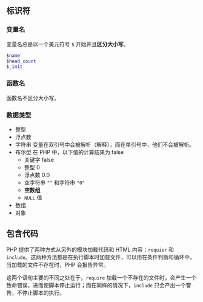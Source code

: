 ## 标识符

### 变量名

变量名总是以一个美元符号 `$` 开始并且**区分大小写**。

```php
$name
$head_count
$_init
```

### 函数名

函数名不区分大小写。

### 数据类型

- 整型
- 浮点数
- 字符串
	变量在双引号中会被解析（解释），而在单引号中，他们不会被解析。
- 布尔型
	在 PHP 中，以下值的计算结果为 false
	- 关键字 false
	- 整型 0
	- 浮点数 0.0
	- 空字符串 `""` 和字符串 `"0"`
	- **空数组**
	- `NULL` 值
- 数组
- 对象

## 包含代码

PHP 提供了两种方式从另外的模块加载代码和 HTML 内容：`requier` 和 `include`。这两种方法都是在执行脚本时加载文件，可以用在条件判断和循环中。当加载的文件不存在时，PHP 会报告异常。

这两个语句主要的不同之处在于，`require` 加载一个不存在的文件时，会产生一个致命错误，进而使脚本停止运行；而在同样的情况下，`include` 只会产出一个警告，不停止脚本的执行。